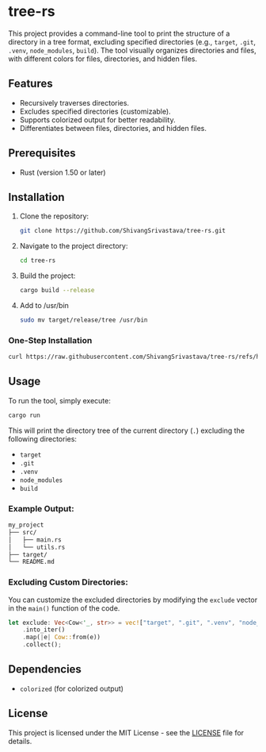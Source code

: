 # tree-rs

This project provides a command-line tool to print the structure of a directory in a tree format, excluding specified directories (e.g., `target`, `.git`, `.venv`, `node_modules`, `build`). The tool visually organizes directories and files, with different colors for files, directories, and hidden files. 

## Features

- Recursively traverses directories.
- Excludes specified directories (customizable).
- Supports colorized output for better readability.
- Differentiates between files, directories, and hidden files.

## Prerequisites

- Rust (version 1.50 or later)

## Installation

1. Clone the repository:
   ```bash
   git clone https://github.com/ShivangSrivastava/tree-rs.git
   ```

2. Navigate to the project directory:
   ```bash
   cd tree-rs
   ```

3. Build the project:
   ```bash
   cargo build --release
   ```
4. Add to /usr/bin
    ```bash
    sudo mv target/release/tree /usr/bin
    ```
    
### One-Step Installation
   ```bash
   curl https://raw.githubusercontent.com/ShivangSrivastava/tree-rs/refs/heads/main/install.sh | sh
   ```
    
## Usage

To run the tool, simply execute:

```bash
cargo run
```

This will print the directory tree of the current directory (`.`) excluding the following directories:

- `target`
- `.git`
- `.venv`
- `node_modules`
- `build`

### Example Output:

```bash
my_project
├── src/
│   ├── main.rs
│   └── utils.rs
├── target/
└── README.md
```

### Excluding Custom Directories:

You can customize the excluded directories by modifying the `exclude` vector in the `main()` function of the code.

```rust
let exclude: Vec<Cow<'_, str>> = vec!["target", ".git", ".venv", "node_modules", "build"]
    .into_iter()
    .map(|e| Cow::from(e))
    .collect();
```

## Dependencies

- `colorized` (for colorized output)

## License

This project is licensed under the MIT License - see the [LICENSE](LICENSE) file for details.

